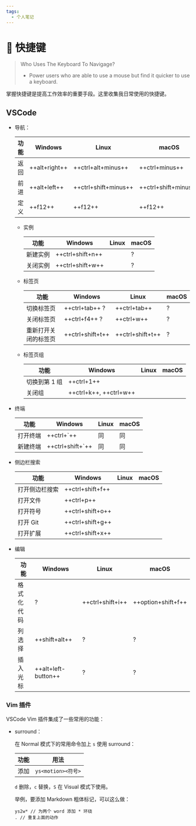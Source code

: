 ```yaml
---
tags:
  - 个人笔记
---
```


# 📒 快捷键

> Who Uses The Keyboard To Navigage?
>
> - Power users who are able to use a mouse but find it quicker to use a keyboard.

掌握快捷键是提高工作效率的重要手段。这里收集我日常使用的快捷键。

## VSCode

- 导航：

    | 功能 | Windows | Linux | macOS |
    | - | - | - | - |
    | 返回 | ++alt+right++ | ++ctrl+alt+minus++ | ++ctrl+minus++ |
    | 前进 | ++alt+left++ | ++ctrl+shift+minus++ | ++ctrl+shift+minus++ |
    | 定义 | ++f12++ | ++f12++ | ++f12++ |

    - 实例

        | 功能 | Windows | Linux | macOS |
        | - | - | - | - |
        | 新建实例 | ++ctrl+shift+n++ | | ? |
        | 关闭实例 | ++ctrl+shift+w++ | | ? |

    - 标签页

        | 功能 | Windows | Linux | macOS |
        | - | - | - | - |
        | 切换标签页 | ++ctrl+tab++ ? | ++ctrl+tab++ | ? |
        | 关闭标签页 | ++ctrl+f4++ ? | ++ctrl+w++ | ? |
        | 重新打开关闭的标签页 | ++ctrl+shift+t++ | ++ctrl+shift+t++ | ? |

    - 标签页组

        | 功能 | Windows | Linux | macOS |
        | - | - | - | - |
        | 切换到第 1 组 | ++ctrl+1++ | | |
        | 关闭组 | ++ctrl+k++, ++ctrl+w++ | | |

- 终端

    | 功能 | Windows | Linux | macOS |
    | - | - | - | - |
    | 打开终端 | ++ctrl+`++ | 同 | 同 |
    | 新建终端 | ++ctrl+shift+`++ | 同 | 同 |

- 侧边栏搜索

    | 功能 | Windows | Linux | macOS |
    | - | - | - | - |
    | 打开侧边栏搜索 | ++ctrl+shift+f++ | | |
    | 打开文件 | ++ctrl+p++ | | |
    | 打开符号 | ++ctrl+shift+o++ | | |
    | 打开 Git | ++ctrl+shift+g++ | | |
    | 打开扩展 | ++ctrl+shift+x++ | | |

- 编辑

    | 功能 | Windows | Linux | macOS |
    | - | - | - | - |
    | 格式化代码 | ? | ++ctrl+shift+i++ | ++option+shift+f++ |
    | 列选择 | ++shift+alt++ | ? | ? |
    | 插入光标 | ++alt+left-button++ | ? | ? |

### Vim 插件

VSCode Vim 插件集成了一些常用的功能：

- surround：

    在 Normal 模式下的常用命令加上 `s` 使用 surround：

    | 功能 | 用法 |
    | - | - |
    | 添加 | `ys<motion><符号>` |

    `d` 删除，`c` 替换，`S` 在 Visual 模式下使用。

    举例，要添加 Markdown 粗体标记，可以这么做：

    ```text
    ys2w* // 为两个 word 添加 * 环绕
    . // 重复上面的动作
    ```
